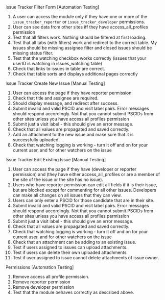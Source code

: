 Issue Tracker Filter Form [Automation Testing]
1. A user can access the module only if they have one or more of the `issue_tracker_reporter` or `issue_tracker_developer` permissions.
2. User can see data from other sites iff they have access_all_profiles permission
3. Test that all filters work. Nothing should be filtered at first loading.
4. Test that all tabs (with filters) work and redirect to the correct table. My issues should be missing assignee filter and closed issues should be missing status filter. 
5. Test that the watching checkbox works correctly (issues that your userID is watching in issues_watching table)
6. Check that links to issues in table are correct.
7. Check that table sorts and displays additional pages correctly 

Issue Tracker Create New Issue [Manual Testing]
1. User can access the page if they have reporter permission
2. Check that title and assignee are required. 
3. Should display message, and redirect after success. 
4. Submit invalid and valid PSCID and visit label pairs. Error messages should respond accordingly. Not that you cannot submit PSCIDs from other sites unless you have access all profiles permission
5. Submit just a visit label - this should give an error message.
6. Check that all values are propagated and saved correctly.
7. Add an attachment to the new issue and make sure that it is successfully uploaded.
8. Check that watching logging is working - turn it off and on for your current user, and for other watchers on the issue

Issue Tracker Edit Existing Issue [Manual Testing]
1. User can access the page if they have (developer or reporter permission) and (they have either access_all_profiles or are a member of the site of the issue or the site has no issue).
2. Users who have reporter permission can edit all fields if it is their issue, but are blocked except for commenting for all other issues. Developers can make all changes on all issues that they can view. 
3. Users can only enter a PSCID for those candidate that are in their site.
4. Submit invalid and valid PSCID and visit label pairs. Error messages should respond accordingly. Not that you cannot submit PSCIDs from other sites unless you have access all profiles permission
5. Submit just a visit label - this should give an error message.
6. Check that all values are propagated and saved correctly.
7. Check that watching logging is working - turn it off and on for your current user, and for other watchers on the issue
8. Check that an attachment can be adding to an existing issue.
9. Test if users assigned to issues can upload attachments.
10. Test if users can delete their own uploaded attachments.
11. Test if user assigned to issue cannot delete attachments of issue owner.

Permissions [Automation Testing]
1. Remove access all profile permission.
2. Remove reporter permission
3. Remove developer permission
4. Test that the module behaves correctly as described above. 
